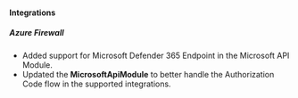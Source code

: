 
#### Integrations

##### Azure Firewall

- Added support for Microsoft Defender 365 Endpoint in the Microsoft API Module.
- Updated the **MicrosoftApiModule** to better handle the Authorization Code flow in the supported integrations.